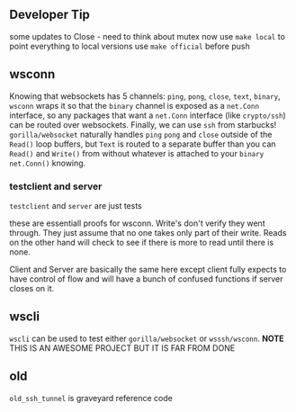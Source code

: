 ## Developer Tip

some updates to Close - need to think about mutex now
use `make local` to point everything to local versions
use `make official` before push

## wsconn

Knowing that websockets has 5 channels: `ping`, `pong`, `close`, `text`, `binary`,
`wsconn` wraps it so that the `binary` channel is exposed as a `net.Conn` interface,
so any packages that want a `net.Conn` interface (like `crypto/ssh`) can be routed over websockets.
Finally, we can use `ssh` from starbucks! `gorilla/websocket` naturally handles `ping` `pong` and `close` outside
of the `Read()` loop buffers, but `Text` is routed to a separate buffer than you can `Read()` and `Write()` from without
whatever is attached to your `binary net.Conn()` knowing.


### testclient and server

`testclient` and `server` are just tests

these are essentiall proofs for wsconn. Write's don't verify they went through. They just assume that no one takes only part of their write. Reads on the other hand will check to see if there is more to read until there is none.

Client and Server are basically the same here except client fully expects to have control of flow and will have a bunch of confused functions if server closes on it.

## wscli

`wscli` can be used to test either `gorilla/websocket` or `wsssh/wsconn`. **NOTE** THIS IS AN AWESOME PROJECT BUT IT IS FAR FROM DONE

## old

`old_ssh_tunnel` is graveyard reference code


